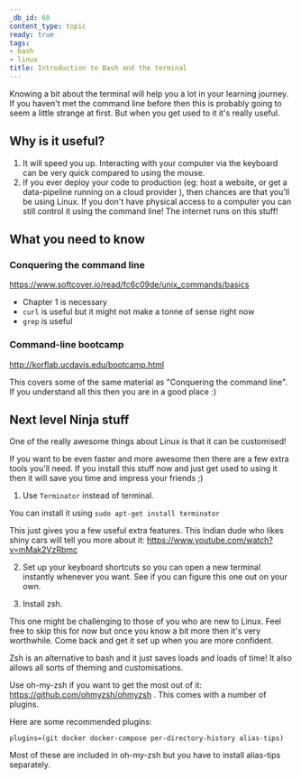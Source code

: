 ```yaml
---
_db_id: 60
content_type: topic
ready: true
tags:
- bash
- linux
title: Introduction to Bash and the terminal
---
```


Knowing a bit about the terminal will help you a lot in your learning journey. If you haven't met the command line before then this is probably going to seem a little strange at first. But when you get used to it it's really useful.

## Why is it useful?

1. It will speed you up. Interacting with your computer via the keyboard can be very quick compared to using the mouse.
2. If you ever deploy your code to production (eg: host a website, or get a data-pipeline running on a cloud provider ), then chances are that you'll be using Linux. If you don't have physical access to a computer you can still control it using the command line! The internet runs on this stuff!

## What you need to know

### Conquering the command line

https://www.softcover.io/read/fc6c09de/unix_commands/basics

- Chapter 1 is necessary
- `curl` is useful but it might not make a tonne of sense right now
- `grep` is useful

### Command-line bootcamp

http://korflab.ucdavis.edu/bootcamp.html

This covers some of the same material as "Conquering the command line". If you understand all this then you are in a good place :)

## Next level Ninja stuff

One of the really awesome things about Linux is that it can be customised!

If you want to be even faster and more awesome then there are a few extra tools you'll need. If you install this stuff now and just get used to using it then it will save you time and impress your friends ;)

1. Use `Terminator` instead of terminal.

You can install it using `sudo apt-get install terminator`

This just gives you a few useful extra features. This Indian dude who likes shiny cars will tell you more about it: https://www.youtube.com/watch?v=mMak2VzRbmc

2. Set up your keyboard shortcuts so you can open a new terminal instantly whenever you want. See if you can figure this one out on your own.

3. Install zsh.

This one might be challenging to those of you who are new to Linux. Feel free to skip this for now but once you know a bit more then it's very worthwhile. Come back and get it set up when you are more confident.

Zsh is an alternative to bash and it just saves loads and loads of time! It also allows all sorts of theming and customisations.

Use oh-my-zsh if you want to get the most out of it: https://github.com/ohmyzsh/ohmyzsh . This comes with a number of plugins.

Here are some recommended plugins:

```
plugins=(git docker docker-compose per-directory-history alias-tips)
```

Most of these are included in oh-my-zsh but you have to install alias-tips separately.